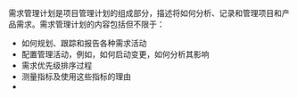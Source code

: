 需求管理计划是项目管理计划的组成部分，描述将如何分析、记录和管理项目和产品需求。需求管理计划的内容包括但不限于：
+ 如何规划、跟踪和报告各种需求活动
+ 配置管理活动，例如，如何启动变更，如何分析其影响
+ 需求优先级排序过程
+ 测量指标及使用这些指标的理由
+ 